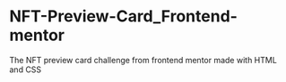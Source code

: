 # NFT-Preview-Card_Frontend-mentor
The NFT preview card challenge from frontend mentor made with HTML and CSS
